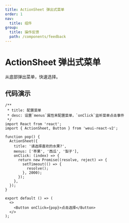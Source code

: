 ```yaml
---
title: ActionSheet 弹出式菜单
order: 1
nav:
  title: 组件
group:
  title: 操作反馈
  path: /components/feedback
---
```


# ActionSheet 弹出式菜单

从底部弹出菜单，快速选择。

## 代码演示

```tsx
/**
 * title: 配置菜单
 * desc: 设置`menus`属性来配置菜单，`onClick`监听菜单点击事件
 */
import React from 'react';
import { ActionSheet, Button } from 'weui-react-v2';

function pop() {
  ActionSheet({
    title: '请选择喜欢的水果?',
    menus: ['苹果', '西瓜', '梨子'],
    onClick: (index) => {
      return new Promise((resolve, reject) => {
        setTimeout(() => {
          resolve();
        }, 2000);
      });
    },
  });
}

export default () => (
  <>
    <Button onClick={pop}>点击选择</Button>
  </>
);
```

<API src="../../../src/ActionSheet/ActionSheet.tsx"></API>
